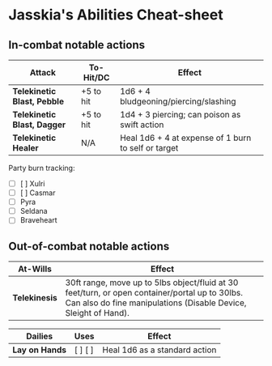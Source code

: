 # Jasskia's Abilities Cheat-sheet
## In-combat notable actions
| Attack                        | To-Hit/DC | Effect |
|-------------------------------|-----------|--------|
| **Telekinetic Blast, Pebble** | +5 to hit | 1d6 + 4 bludgeoning/piercing/slashing
| **Telekinetic Blast, Dagger** | +5 to hit | 1d4 + 3 piercing; can poison as swift action
| **Telekinetic Healer**        | N/A       | Heal 1d6 + 4 at expense of 1 burn to self or target

Party burn tracking:
- [ ] [ ] Xulri 
- [ ] [ ] Casmar 
- [ ]  Pyra 
- [ ]  Seldana
- [ ]  Braveheart

## Out-of-combat notable actions
| At-Wills | Effect | 
|----------|--------|
| **Telekinesis**   | 30ft range, move up to 5lbs object/fluid at 30 feet/turn, or open container/portal up to 30lbs. Can also do fine manipulations (Disable Device, Sleight of Hand). 

| Dailies          | Uses    | Effect |
|------------------|---------|--------|
| **Lay on Hands** | [ ] [ ] | Heal 1d6 as a standard action